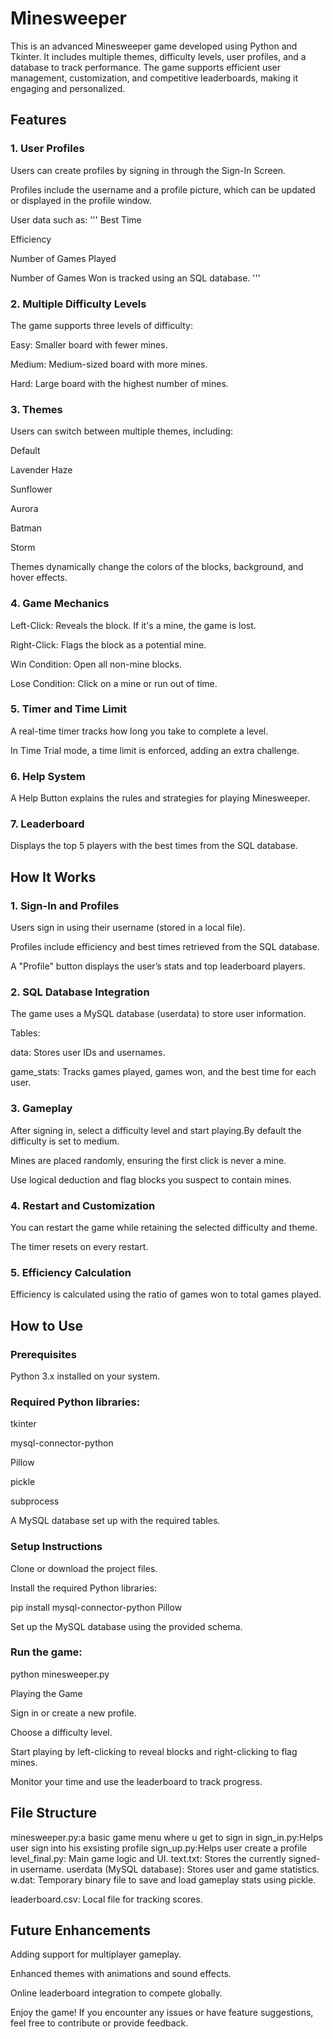 # Minesweeper

This is an advanced Minesweeper game developed using Python and Tkinter. It includes multiple themes, difficulty levels, user profiles, and a database to track performance. The game supports efficient user management, customization, and competitive leaderboards, making it engaging and personalized.

## Features

### 1. User Profiles

Users can create profiles by signing in through the Sign-In Screen.

Profiles include the username and a profile picture, which can be updated or displayed in the profile window.

User data such as:
'''
Best Time

Efficiency

Number of Games Played

Number of Games Won
is tracked using an SQL database.
'''
### 2. Multiple Difficulty Levels

The game supports three levels of difficulty:

Easy: Smaller board with fewer mines.

Medium: Medium-sized board with more mines.

Hard: Large board with the highest number of mines.

### 3. Themes

Users can switch between multiple themes, including:

Default

Lavender Haze

Sunflower

Aurora

Batman

Storm

Themes dynamically change the colors of the blocks, background, and hover effects.

### 4. Game Mechanics

Left-Click: Reveals the block. If it's a mine, the game is lost.

Right-Click: Flags the block as a potential mine.

Win Condition: Open all non-mine blocks.

Lose Condition: Click on a mine or run out of time.

### 5. Timer and Time Limit

A real-time timer tracks how long you take to complete a level.

In Time Trial mode, a time limit is enforced, adding an extra challenge.

### 6. Help System

A Help Button explains the rules and strategies for playing Minesweeper.

### 7. Leaderboard

Displays the top 5 players with the best times from the SQL database.

## How It Works

### 1. Sign-In and Profiles

Users sign in using their username (stored in a local file).

Profiles include efficiency and best times retrieved from the SQL database.

A "Profile" button displays the user’s stats and top leaderboard players.

### 2. SQL Database Integration

The game uses a MySQL database (userdata) to store user information.

Tables:

data: Stores user IDs and usernames.

game_stats: Tracks games played, games won, and the best time for each user.

 
### 3. Gameplay

After signing in, select a difficulty level and start playing.By default the 
difficulty is set to medium.

Mines are placed randomly, ensuring the first click is never a mine.

Use logical deduction and flag blocks you suspect to contain mines.

### 4. Restart and Customization

You can restart the game while retaining the selected difficulty and theme.

The timer resets on every restart.

### 5. Efficiency Calculation

Efficiency is calculated using the ratio of games won to total games played.

## How to Use

### Prerequisites

Python 3.x installed on your system.

### Required Python libraries:

tkinter

mysql-connector-python

Pillow

pickle

subprocess

A MySQL database set up with the required tables.

### Setup Instructions

Clone or download the project files.

Install the required Python libraries:

pip install mysql-connector-python Pillow

Set up the MySQL database using the provided schema.

### Run the game:

python minesweeper.py

Playing the Game

Sign in or create a new profile.

Choose a difficulty level.

Start playing by left-clicking to reveal blocks and right-clicking to flag mines.

Monitor your time and use the leaderboard to track progress.

## File Structure
minesweeper.py:a basic game menu where u get to sign in
sign_in.py:Helps user sign into his exsisting profile
sign_up.py:Helps user create a profile
level_final.py: Main game logic and UI.
text.txt: Stores the currently signed-in username.
userdata (MySQL database): Stores user and game statistics.
w.dat: Temporary binary file to save and load gameplay stats using pickle.

leaderboard.csv: Local file for tracking scores.

## Future Enhancements

Adding support for multiplayer gameplay.

Enhanced themes with animations and sound effects.

Online leaderboard integration to compete globally.

Enjoy the game! If you encounter any issues or have feature suggestions, feel free to contribute or provide feedback.

